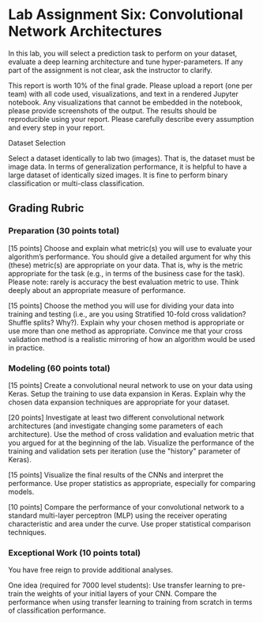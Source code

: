 # Lab Assignment Six: Convolutional Network Architectures

In this lab, you will select a prediction task to perform on your dataset, evaluate a deep learning architecture and tune hyper-parameters. If any part of the assignment is not clear, ask the instructor to clarify. 

This report is worth 10% of the final grade. Please upload a report (one per team) with all code used, visualizations, and text in a rendered Jupyter notebook. Any visualizations that cannot be embedded in the notebook, please provide screenshots of the output. The results should be reproducible using your report. Please carefully describe every assumption and every step in your report.

Dataset Selection

Select a dataset identically to lab two (images). That is, the dataset must be image data. In terms of generalization performance, it is helpful to have a large dataset of identically sized images. It is fine to perform binary classification or multi-class classification.

## Grading Rubric

### Preparation (30 points total) 

[15 points] Choose and explain what metric(s) you will use to evaluate your algorithm’s performance. You should give a detailed argument for why this (these) metric(s) are appropriate on your data. That is, why is the metric appropriate for the task (e.g., in terms of the business case for the task). Please note: rarely is accuracy the best evaluation metric to use. Think deeply about an appropriate measure of performance.

[15 points] Choose the method you will use for dividing your data into training and testing (i.e., are you using Stratified 10-fold cross validation? Shuffle splits? Why?). Explain why your chosen method is appropriate or use more than one method as appropriate. Convince me that your cross validation method is a realistic mirroring of how an algorithm would be used in practice. 

### Modeling (60 points total)

[15 points] Create a convolutional neural network to use on your data using Keras. Setup the training to use data expansion in Keras. Explain why the chosen data expansion techniques are appropriate for your dataset. 

[20 points] Investigate at least two different convolutional network architectures (and investigate changing some parameters of each architecture). Use the method of cross validation and evaluation metric that you argued for at the beginning of the lab. Visualize the performance of the training and validation sets per iteration (use the "history" parameter of Keras).

[15 points] Visualize the final results of the CNNs and interpret the performance. Use proper statistics as appropriate, especially for comparing models. 

[10 points] Compare the performance of your convolutional network to a standard multi-layer perceptron (MLP) using the receiver operating characteristic and area under the curve. Use proper statistical comparison techniques.  

### Exceptional Work (10 points total)

You have free reign to provide additional analyses. 

One idea (required for 7000 level students): Use transfer learning to pre-train the weights of your initial layers of your CNN. Compare the performance when using transfer learning to training from scratch in terms of classification performance. 

